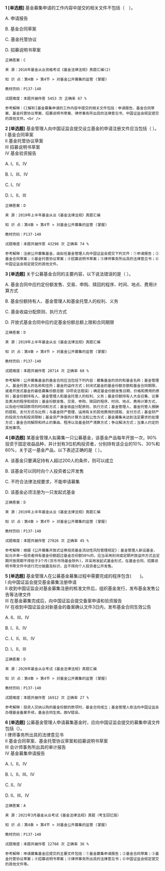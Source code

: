 **1 [单选题]** 基金募集申请的工作内容中提交的相关文件不包括（&emsp;）。 

A. 申请报告&nbsp;

B. 基金合同草案&nbsp;

C. 基金托管协议&nbsp;

D. 招募说明书草案&nbsp;

```
正确答案：C

来 源：2016年基金从业资格考试《基金法律法规》真题汇编(2)

知 识 点：第4章 > 第4节 > 对基金公开募集的监管 (掌握)

教材页码：P137-140

试题难度：本题共被作答 5453 次 正确率 67 %

参考解释：C[解析]基金募集申请的工作内容中提交的相关文件包括：申请报告、基金合同草案、基金托管协议草案、招募说明书草案、律师事务所出具的法律意见书、中国证监会规定提交的其他文件。<br />
```


**2 [单选题]** 基金管理人向中国证监会提交设立基金的申请注册文件应当包括（    ）。 <br />
Ⅰ 基金合同草案 <br />
Ⅱ 基金托管协议草案 <br />
Ⅲ 招募说明书草案 <br />
Ⅳ 基金验资报告

A. Ⅰ、Ⅱ、Ⅳ

B. Ⅰ、Ⅲ、Ⅳ

C. Ⅰ、Ⅳ

D. Ⅰ、Ⅱ、Ⅲ 

```
正确答案：D

来 源：2019年上半年基金从业《基金法律法规》真题汇编

知 识 点：第4章 > 第4节 > 对基金公开募集的监管 (掌握)

教材页码：P137-140

试题难度：本题共被作答 43298 次 正确率 74 %

参考解释：注册公开募集基金，由拟任基金管理人向中国证监会提交下列文件：①申请报告；②基金合同草案；③基金托管协议草案；④招募说明书草案；⑤律师事务所出具的法律意见书；⑥中国证监会规定提交的其他文件。
```


**3 [单选题]** 关于公募基金合同的主要内容，以下说法错误的是（    ）。

A. 基金合同中应约定份额发售、交易、申购、赎回的程序、时间、地点、费用计算方式

B. 基金份额持有人、基金管理人和基金托管人的权利、义务

C. 基金收益分配原则、执行方式

D. 开放式基金合同中应约定基金份额总额上限和合同期限 

```
正确答案：D

来 源：2019年上半年基金从业《基金法律法规》真题汇编

知 识 点：第4章 > 第4节 > 对基金公开募集的监管 (掌握)

教材页码：P137-140

试题难度：本题共被作答 28714 次 正确率 68 %

参考解释：公开募集基金的基金合同应当包括下列内容：募集基金的目的和基金名称；基金管理人、基金托管人的名称和住所；基金的运作方式；封闭式基金的基金份额总额和基金合同期限，或者开放式基金的最低募集份额总额（D项说法错误）；确定基金份额发售日期、价格和费用的原则；基金份额持有人、基金管理人和基金托管人的权利、义务；基金份额持有人大会召集、议事及表决的程序和规则；基金份额发售、交易、申购、赎回的程序、时间、地点、费用计算方式，以及给付赎回款项的时间和方式；基金收益分配原则、执行方式；基金管理人、基金托管人报酬的提取、支付方式与比例；与基金财产管理、运用有关的其他费用的提取、支付方式；基金财产的投资方向和投资限制；基金资产净值的计算方法和公告方式；基金募集未达到法定要求的处理方式；基金合同解除和终止的事由、程序以及基金财产清算方式；争议解决方式；当事人约定的其他事项。
```


**4 [单选题]** 某基金管理人拟募集一只公募基金，该基金产品每年开放一次，90%投资于固定收益品种，并计划有3位机构投资者，分别持有该企业的10%、30%和60%，关于这一基金产品，以下表述正确的是（   ）。

A. 该基金只要满足持有人超过200人的条件，则可以成立

B. 该基金可以同时向个人投资者公开发售

C. 不符合法律法规要求，不能申请募集

D. 该基金必须注册为一只发起式基金 

```
正确答案：D

来 源：2019年上半年基金从业《基金法律法规》真题汇编

知 识 点：第4章 > 第4节 > 对基金公开募集的监管 (掌握)

教材页码：P137-140

试题难度：本题共被作答 27026 次 正确率 45 %

参考解释：根据《公开募集开放式证券投资基金流动性风险管理规定》：基金管理人新设基金，拟允许单一投资者持有基金份额超过基金总份额50％的，应当采用封闭或定期开放运作方式且定期开放周期不得低于3个月(货币市场基金除外)，并采用发起式基金形式，在基金合同、招募说明书等文件中进行充分披露及标识，且不得向个人投资者公开发售。
```


**5 [单选题]** 基金管理人在公募基金募集过程中需要完成的程序包含(&emsp;&emsp;)。<br />
Ⅰ 向中国证监会提交基金募集注册申请<br />
Ⅱ 收到中国证监会对基金募集注册的核准文件后，组织基金发行，发布基金发售公告等法律文件<br />
Ⅲ 在基金募集完成后，向中国证监会提交备案申请和验资报告<br />
IV 在收到中国证监会对新基金的备案确认文件3日内，发布基金合同生效公告

A. Ⅱ、Ⅲ、Ⅳ

B. Ⅰ、Ⅱ、Ⅳ

C. Ⅰ、Ⅱ、Ⅲ、Ⅳ

D. Ⅰ、Ⅱ、Ⅲ

```
正确答案：D

来 源：2020年基金从业考试《基金法律法规》真题汇编

知 识 点：第4章 > 第4节 > 对基金公开募集的监管 (掌握)

教材页码：P137-140

试题难度：本题共被作答 16912 次 正确率 27 %

参考解释：投资人交纳认购的基金份额的款项时，基金合同成立；基金管理人依法向中国证监会办理基金备案手续，基金合同生效。故Ⅳ错误。
```


**6 [单选题]** 公募基金管理人申请募集基金时，应向中国证监会提交的募集申请文件包括（）。<br />
Ⅰ 律师事务所出具的法律意见书<br />
Ⅱ 基金合同草案、基金托管协议草案和招募说明书草案<br />
Ⅲ 会计师事务所出具的审计报告<br />
Ⅳ 基金募集申请报告

A. Ⅰ、Ⅱ、Ⅳ

B. Ⅰ、Ⅱ、Ⅲ、Ⅳ

C. Ⅱ、Ⅳ

D. Ⅱ、Ⅲ、Ⅳ

```
正确答案：A

来 源：2021年3月基金从业考试《基金法律法规》真题（考生回忆版）

知 识 点：第4章 > 第4节 > 对基金公开募集的监管 (掌握)

教材页码：P137-140

试题难度：本题共被作答 12768 次 正确率 36 %

参考解释：申请募集基金应提交的主要文件包括：①基金募集申请报告；②基金合同草案；③基金托管协议草案；④招募说明书草案；⑤律师事务所出具的法律意见书；⑥中国证监会规定提交的其他文件等。
```

